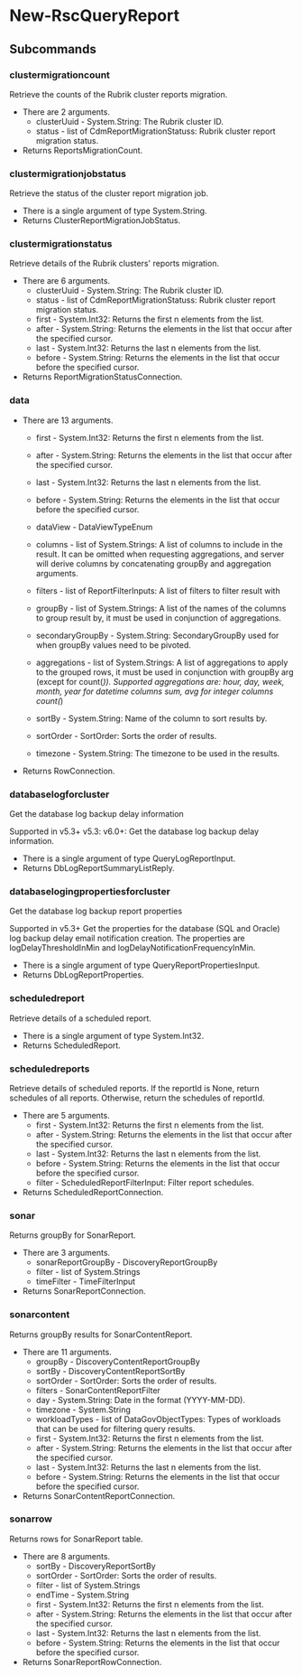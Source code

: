 # New-RscQueryReport
## Subcommands
### clustermigrationcount
Retrieve the counts of the Rubrik cluster reports migration.

- There are 2 arguments.
    - clusterUuid - System.String: The Rubrik cluster ID.
    - status - list of CdmReportMigrationStatuss: Rubrik cluster report migration status.
- Returns ReportsMigrationCount.
### clustermigrationjobstatus
Retrieve the status of the cluster report migration job.

- There is a single argument of type System.String.
- Returns ClusterReportMigrationJobStatus.
### clustermigrationstatus
Retrieve details of the Rubrik clusters' reports migration.

- There are 6 arguments.
    - clusterUuid - System.String: The Rubrik cluster ID.
    - status - list of CdmReportMigrationStatuss: Rubrik cluster report migration status.
    - first - System.Int32: Returns the first n elements from the list.
    - after - System.String: Returns the elements in the list that occur after the specified cursor.
    - last - System.Int32: Returns the last n elements from the list.
    - before - System.String: Returns the elements in the list that occur before the specified cursor.
- Returns ReportMigrationStatusConnection.
### data
- There are 13 arguments.
    - first - System.Int32: Returns the first n elements from the list.
    - after - System.String: Returns the elements in the list that occur after the specified cursor.
    - last - System.Int32: Returns the last n elements from the list.
    - before - System.String: Returns the elements in the list that occur before the specified cursor.
    - dataView - DataViewTypeEnum
    - columns - list of System.Strings: A list of columns to include in the result. It can be omitted when
           requesting aggregations, and server will derive columns by
           concatenating groupBy and aggregation arguments.
        
    - filters - list of ReportFilterInputs: A list of filters to filter result with
    - groupBy - list of System.Strings: A list of the names of the columns to group result by, it must be
           used in conjunction of aggregations.
        
    - secondaryGroupBy - System.String: SecondaryGroupBy used for when groupBy values need to be pivoted.
        
    - aggregations - list of System.Strings: A list of aggregations to apply to the grouped rows, it must be used
           in conjunction with groupBy arg (except for count(*)). Supported
           aggregations are:
           hour, day, week, month, year for datetime columns
           sum, avg for integer columns
           count(*)
        
    - sortBy - System.String: Name of the column to sort results by.
    - sortOrder - SortOrder: Sorts the order of results.
    - timezone - System.String: The timezone to be used in the results.
- Returns RowConnection.
### databaselogforcluster
Get the database log backup delay information

Supported in v5.3+
v5.3: 
v6.0+: Get the database log backup delay information.

- There is a single argument of type QueryLogReportInput.
- Returns DbLogReportSummaryListReply.
### databaselogingpropertiesforcluster
Get the database log backup report properties

Supported in v5.3+
Get the properties for the database (SQL and Oracle) log backup delay email notification creation. The properties are logDelayThresholdInMin and logDelayNotificationFrequencyInMin.

- There is a single argument of type QueryReportPropertiesInput.
- Returns DbLogReportProperties.
### scheduledreport
Retrieve details of a scheduled report.

- There is a single argument of type System.Int32.
- Returns ScheduledReport.
### scheduledreports
Retrieve details of scheduled reports. If the reportId is None, return schedules of all reports. Otherwise, return the schedules of reportId.

- There are 5 arguments.
    - first - System.Int32: Returns the first n elements from the list.
    - after - System.String: Returns the elements in the list that occur after the specified cursor.
    - last - System.Int32: Returns the last n elements from the list.
    - before - System.String: Returns the elements in the list that occur before the specified cursor.
    - filter - ScheduledReportFilterInput: Filter report schedules.
- Returns ScheduledReportConnection.
### sonar
Returns groupBy for SonarReport.

- There are 3 arguments.
    - sonarReportGroupBy - DiscoveryReportGroupBy
    - filter - list of System.Strings
    - timeFilter - TimeFilterInput
- Returns SonarReportConnection.
### sonarcontent
Returns groupBy results for SonarContentReport.

- There are 11 arguments.
    - groupBy - DiscoveryContentReportGroupBy
    - sortBy - DiscoveryContentReportSortBy
    - sortOrder - SortOrder: Sorts the order of results.
    - filters - SonarContentReportFilter
    - day - System.String: Date in the format (YYYY-MM-DD).
    - timezone - System.String
    - workloadTypes - list of DataGovObjectTypes: Types of workloads that can be used for filtering query results.
    - first - System.Int32: Returns the first n elements from the list.
    - after - System.String: Returns the elements in the list that occur after the specified cursor.
    - last - System.Int32: Returns the last n elements from the list.
    - before - System.String: Returns the elements in the list that occur before the specified cursor.
- Returns SonarContentReportConnection.
### sonarrow
Returns rows for SonarReport table.

- There are 8 arguments.
    - sortBy - DiscoveryReportSortBy
    - sortOrder - SortOrder: Sorts the order of results.
    - filter - list of System.Strings
    - endTime - System.String
    - first - System.Int32: Returns the first n elements from the list.
    - after - System.String: Returns the elements in the list that occur after the specified cursor.
    - last - System.Int32: Returns the last n elements from the list.
    - before - System.String: Returns the elements in the list that occur before the specified cursor.
- Returns SonarReportRowConnection.
